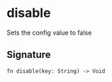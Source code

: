 # disable

Sets the config value to false
## Signature

```nogscript
fn disable(key: String) -> Void
```


